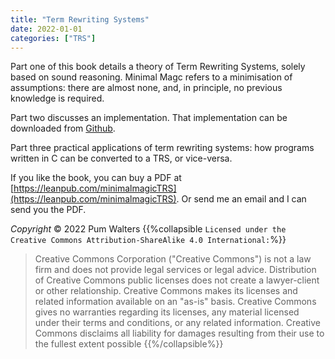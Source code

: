 ```yaml
---
title: "Term Rewriting Systems"
date: 2022-01-01
categories: ["TRS"]
---
```

Part one of this book details a theory of Term Rewriting Systems, solely based on sound reasoning. Minimal Magc refers to a minimisation of assumptions: there are almost none, and, in principle, no previous knowledge is required.

Part two discusses an implementation. That implementation can be downloaded from [Github](https://github.com/Pumpapa/Tram.git).

Part three practical applications of term rewriting systems: how programs written in C can be converted to a TRS, or vice-versa. 

If you like the book, you can buy a PDF at [https://leanpub.com/minimalmagicTRS](https://leanpub.com/minimalmagicTRS). Or send me an email and I can send you the PDF.

*Copyright* © 2022 Pum Walters
{{%collapsible `Licensed under the Creative Commons Attribution-ShareAlike 4.0 International:`%}}
> Creative Commons Corporation ("Creative Commons") is not a law firm and does not provide legal services or legal advice. Distribution of Creative Commons public licenses does not create a lawyer-client or other relationship. Creative Commons makes its licenses and related information available on an "as-is" basis. Creative Commons gives no warranties regarding its licenses, any material licensed under their terms and conditions, or any related information. Creative Commons disclaims all liability for damages resulting from their use to the fullest extent possible
{{%/collapsible%}}
<br>
